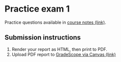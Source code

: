 # Practice exam 1

Practice questions available in [course notes (link)](https://tgstewart.cloud/compprob/exam1prep.html).

## Submission instructions

1. Render your report as HTML, then print to PDF.  
1. Upload PDF report to [GradeScope via Canvas (link)](https://canvas.its.virginia.edu/courses/153564/assignments/771894)
